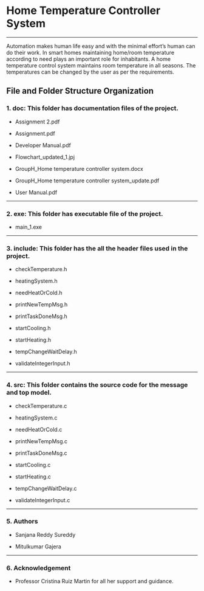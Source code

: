 # Home Temperature Controller System
------------
 	
  Automation makes human life easy and with the minimal effort’s human can do their work. In smart homes maintaining home/room     temperature according to need plays an important role for inhabitants. A home temperature control system maintains room temperature in all seasons. The temperatures can be changed by the user as per the requirements.

## **File and Folder Structure Organization**

### 1.	doc: This folder has documentation files of the project.

  -	Assignment 2.pdf

  -	Assignment.pdf
 
  - Developer Manual.pdf

  - Flowchart_updated_1.jpj

  -	GroupH_Home temperature controller system.docx

  -	GroupH_Home temperature controller system_update.pdf
  
  - User Manual.pdf
  -------------------
### 2.	exe: This folder has executable file of the project.

- main_1.exe
------------------


### 3.	include: This folder has the all the header files used in the project.

  -	checkTemperature.h

  -	heatingSystem.h

  -	needHeatOrCold.h

  -	printNewTempMsg.h
  
  - printTaskDoneMsg.h

  -	startCooling.h

  -	startHeating.h
  
  -	tempChangeWaitDelay.h
  
  - validateIntegerInput.h
  ---------------------
 	
### 4.	src: This folder contains the source code for the message and top model.

  -	checkTemperature.c

  -	heatingSystem.c

  -	needHeatOrCold.c

  -	printNewTempMsg.c
  
  - printTaskDoneMsg.c

  -	startCooling.c

  -	startHeating.c
  
  -	tempChangeWaitDelay.c
  
  - validateIntegerInput.c
  ------------------
 	
### 5.	Authors

  -	Sanjana Reddy Sureddy

  -	Mitulkumar Gajera
  --------------------
 	
### 6. Acknowledgement

  - Professor Cristina Ruiz Martin for all her support and guidance.


